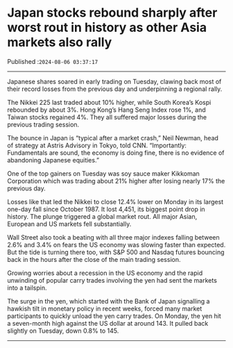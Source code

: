 # Japan stocks rebound sharply after worst rout in history as other Asia markets also rally

Published :`2024-08-06 03:37:17`

---

Japanese shares soared in early trading on Tuesday, clawing back  most of their record losses from the previous day and underpinning a regional rally.

The Nikkei 225 last traded about 10% higher, while South Korea’s Kospi rebounded by about 3%. Hong Kong’s Hang Seng Index rose 1%, and Taiwan stocks regained 4%. They all suffered major losses during the previous trading session.

The bounce in Japan is “typical after a market crash,” Neil Newman, head of strategy at Astris Advisory in Tokyo, told CNN. “Importantly: Fundamentals are sound, the economy is doing fine, there is no evidence of abandoning Japanese equities.”

One of the top gainers on Tuesday was soy sauce maker Kikkoman Corporation which was trading about 21% higher after losing nearly 17% the previous day.

Losses like that led the Nikkei to close 12.4% lower on Monday in its largest one-day fall since October 1987. It lost 4,451, its biggest point drop in history. The plunge triggered a global market rout. All major Asian, European and US markets fell substantially.

Wall Street also took a beating with all three major indexes falling between 2.6% and 3.4% on fears the US economy was slowing faster than expected. But the tide is turning there too, with S&P 500 and Nasdaq futures bouncing back in the hours after the close of the main trading session.

Growing worries about a recession in the US economy and the rapid unwinding of popular carry trades involving the yen had sent the markets into a tailspin.

The surge in the yen, which started with the Bank of Japan signalling a hawkish tilt in monetary policy in recent weeks, forced many market participants to quickly unload the yen carry trades. On Monday, the yen hit a seven-month high against the US dollar at around 143. It pulled back slightly on Tuesday, down 0.8% to 145.

---

